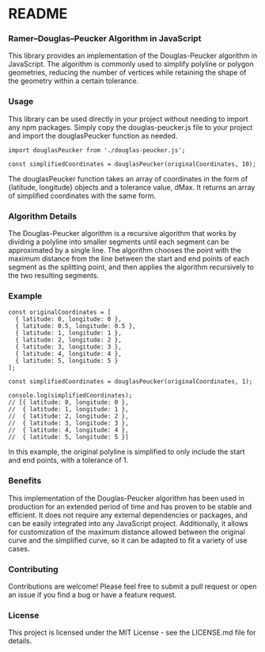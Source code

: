 # README

### Ramer–Douglas–Peucker Algorithm in JavaScript

This library provides an implementation of the Douglas-Peucker algorithm in JavaScript. The algorithm is commonly used to simplify polyline or polygon geometries, reducing the number of vertices while retaining the shape of the geometry within a certain tolerance.

### Usage
This library can be used directly in your project without needing to import any npm packages. Simply copy the douglas-peucker.js file to your project and import the douglasPeucker function as needed.
```
import douglasPeucker from './douglas-peucker.js';

const simplifiedCoordinates = douglasPeucker(originalCoordinates, 10);
```
The douglasPeucker function takes an array of coordinates in the form of {latitude, longitude} objects and a tolerance value, dMax. It returns an array of simplified coordinates with the same form.

### Algorithm Details
The Douglas-Peucker algorithm is a recursive algorithm that works by dividing a polyline into smaller segments until each segment can be approximated by a single line. The algorithm chooses the point with the maximum distance from the line between the start and end points of each segment as the splitting point, and then applies the algorithm recursively to the two resulting segments.

### Example
```
const originalCoordinates = [
  { latitude: 0, longitude: 0 },
  { latitude: 0.5, longitude: 0.5 },
  { latitude: 1, longitude: 1 },
  { latitude: 2, longitude: 2 },
  { latitude: 3, longitude: 3 },
  { latitude: 4, longitude: 4 },
  { latitude: 5, longitude: 5 }
];

const simplifiedCoordinates = douglasPeucker(originalCoordinates, 1);

console.log(simplifiedCoordinates);
// [{ latitude: 0, longitude: 0 },
//  { latitude: 1, longitude: 1 },
//  { latitude: 2, longitude: 2 },
//  { latitude: 3, longitude: 3 },
//  { latitude: 4, longitude: 4 },
//  { latitude: 5, longitude: 5 }]
```
In this example, the original polyline is simplified to only include the start and end points, with a tolerance of 1.

### Benefits
This implementation of the Douglas-Peucker algorithm has been used in production for an extended period of time and has proven to be stable and efficient. It does not require any external dependencies or packages, and can be easily integrated into any JavaScript project. Additionally, it allows for customization of the maximum distance allowed between the original curve and the simplified curve, so it can be adapted to fit a variety of use cases.

### Contributing
Contributions are welcome! Please feel free to submit a pull request or open an issue if you find a bug or have a feature request.

### License
This project is licensed under the MIT License - see the LICENSE.md file for details.
